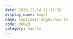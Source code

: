 ```yaml
---
date: 2020-11-14 11:32:32
display_name: Angel
name: laplinear-angel-hwc-ln
code: d002d
category: hwc-ln
---
```

